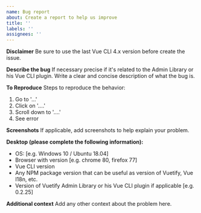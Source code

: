 ```yaml
---
name: Bug report
about: Create a report to help us improve
title: ''
labels: ''
assignees: ''
---
```


**Disclaimer**
Be sure to use the last Vue CLI 4.x version before create the issue.

**Describe the bug**
If necessary precise if it's related to the Admin Library or his Vue CLI plugin.
Write a clear and concise description of what the bug is.

**To Reproduce**
Steps to reproduce the behavior:

1. Go to '...'
2. Click on '....'
3. Scroll down to '....'
4. See error

**Screenshots**
If applicable, add screenshots to help explain your problem.

**Desktop (please complete the following information):**

- OS: [e.g. Windows 10 / Ubuntu 18.04]
- Browser with version [e.g. chrome 80, firefox 77]
- Vue CLI version
- Any NPM package version that can be useful as version of Vuetify, Vue I18n, etc.
- Version of Vuetify Admin Library or his Vue CLI plugin if applicable [e.g. 0.2.25]

**Additional context**
Add any other context about the problem here.
